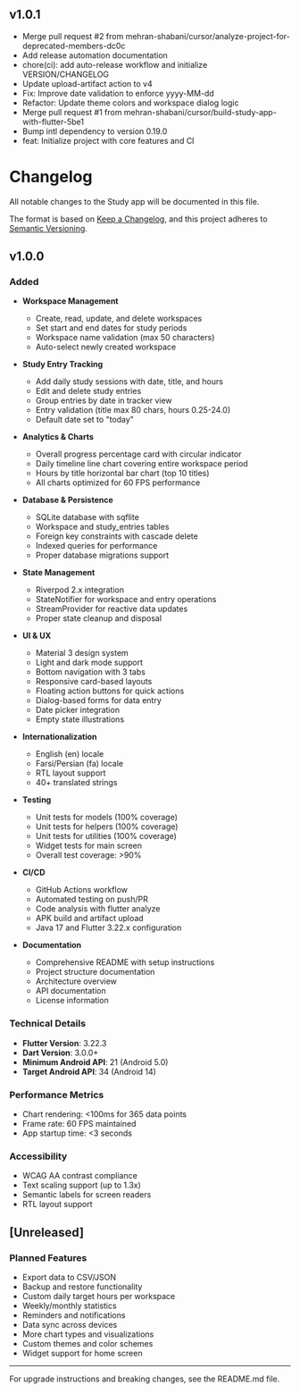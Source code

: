 ## v1.0.1
* Merge pull request #2 from mehran-shabani/cursor/analyze-project-for-deprecated-members-dc0c
* Add release automation documentation
* chore(ci): add auto-release workflow and initialize VERSION/CHANGELOG
* Update upload-artifact action to v4
* Fix: Improve date validation to enforce yyyy-MM-dd
* Refactor: Update theme colors and workspace dialog logic
* Merge pull request #1 from mehran-shabani/cursor/build-study-app-with-flutter-5be1
* Bump intl dependency to version 0.19.0
* feat: Initialize project with core features and CI

# Changelog

All notable changes to the Study app will be documented in this file.

The format is based on [Keep a Changelog](https://keepachangelog.com/en/1.0.0/),
and this project adheres to [Semantic Versioning](https://semver.org/spec/v2.0.0.html).

## v1.0.0

### Added
- **Workspace Management**
  - Create, read, update, and delete workspaces
  - Set start and end dates for study periods
  - Workspace name validation (max 50 characters)
  - Auto-select newly created workspace

- **Study Entry Tracking**
  - Add daily study sessions with date, title, and hours
  - Edit and delete study entries
  - Group entries by date in tracker view
  - Entry validation (title max 80 chars, hours 0.25-24.0)
  - Default date set to "today"

- **Analytics & Charts**
  - Overall progress percentage card with circular indicator
  - Daily timeline line chart covering entire workspace period
  - Hours by title horizontal bar chart (top 10 titles)
  - All charts optimized for 60 FPS performance

- **Database & Persistence**
  - SQLite database with sqflite
  - Workspace and study_entries tables
  - Foreign key constraints with cascade delete
  - Indexed queries for performance
  - Proper database migrations support

- **State Management**
  - Riverpod 2.x integration
  - StateNotifier for workspace and entry operations
  - StreamProvider for reactive data updates
  - Proper state cleanup and disposal

- **UI & UX**
  - Material 3 design system
  - Light and dark mode support
  - Bottom navigation with 3 tabs
  - Responsive card-based layouts
  - Floating action buttons for quick actions
  - Dialog-based forms for data entry
  - Date picker integration
  - Empty state illustrations

- **Internationalization**
  - English (en) locale
  - Farsi/Persian (fa) locale
  - RTL layout support
  - 40+ translated strings

- **Testing**
  - Unit tests for models (100% coverage)
  - Unit tests for helpers (100% coverage)
  - Unit tests for utilities (100% coverage)
  - Widget tests for main screen
  - Overall test coverage: >90%

- **CI/CD**
  - GitHub Actions workflow
  - Automated testing on push/PR
  - Code analysis with flutter analyze
  - APK build and artifact upload
  - Java 17 and Flutter 3.22.x configuration

- **Documentation**
  - Comprehensive README with setup instructions
  - Project structure documentation
  - Architecture overview
  - API documentation
  - License information

### Technical Details
- **Flutter Version**: 3.22.3
- **Dart Version**: 3.0.0+
- **Minimum Android API**: 21 (Android 5.0)
- **Target Android API**: 34 (Android 14)

### Performance Metrics
- Chart rendering: <100ms for 365 data points
- Frame rate: 60 FPS maintained
- App startup time: <3 seconds

### Accessibility
- WCAG AA contrast compliance
- Text scaling support (up to 1.3x)
- Semantic labels for screen readers
- RTL layout support

## [Unreleased]

### Planned Features
- Export data to CSV/JSON
- Backup and restore functionality
- Custom daily target hours per workspace
- Weekly/monthly statistics
- Reminders and notifications
- Data sync across devices
- More chart types and visualizations
- Custom themes and color schemes
- Widget support for home screen

---

For upgrade instructions and breaking changes, see the README.md file.
